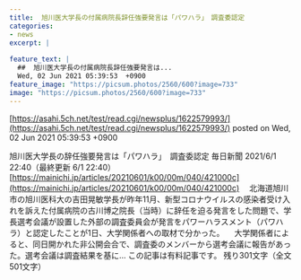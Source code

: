 ```yaml
---
title:  旭川医大学長の付属病院長辞任強要発言は「パワハラ」　調査委認定  
categories:
- news
excerpt: |
  
feature_text: |
  ##  旭川医大学長の付属病院長辞任強要発言は...
  Wed, 02 Jun 2021 05:39:53  +0900
feature_image: "https://picsum.photos/2560/600?image=733"
image: "https://picsum.photos/2560/600?image=733"
---
```


[https://asahi.5ch.net/test/read.cgi/newsplus/1622579993/](https://asahi.5ch.net/test/read.cgi/newsplus/1622579993/)
posted on Wed, 02 Jun 2021 05:39:53  +0900

<!--more-->

旭川医大学長の辞任強要発言は「パワハラ」　調査委認定 毎日新聞 2021/6/1 22:40（最終更新 6/1 22:40） [https://mainichi.jp/articles/20210601/k00/00m/040/421000c](https://mainichi.jp/articles/20210601/k00/00m/040/421000c) 　北海道旭川市の旭川医科大の吉田晃敏学長が昨年11月、新型コロナウイルスの感染者受け入れを訴えた付属病院の古川博之院長（当時）に辞任を迫る発言をした問題で、学長選考会議が設置した外部の調査委員会が発言をパワーハラスメント（パワハラ）と認定したことが1日、大学関係者への取材で分かった。 　大学関係者によると、同日開かれた非公開会合で、調査委のメンバーから選考会議に報告があった。選考会議は調査結果を基に… この記事は有料記事です。 残り301文字（全文501文字）
